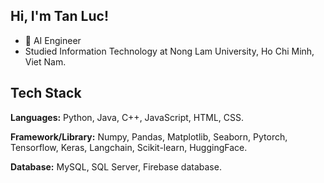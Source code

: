 
## Hi, I'm Tan Luc!

 - 🤖 AI Engineer
 - Studied Information Technology at Nong Lam University, Ho Chi Minh, Viet Nam.



## Tech Stack

**Languages:** Python, Java, C++, JavaScript, HTML, CSS.

**Framework/Library:** Numpy, Pandas, Matplotlib, Seaborn, Pytorch, Tensorflow, Keras, Langchain, Scikit-learn, HuggingFace.

**Database:** MySQL, SQL Server, Firebase database.

